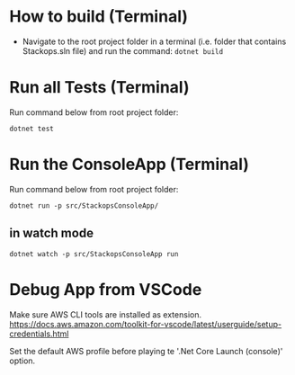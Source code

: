 
How to build (Terminal)
============
- Navigate to the root project folder in a terminal (i.e. folder that contains Stackops.sln file) and run the command: ` dotnet build `

Run all Tests (Terminal)
==============
Run command below from root project folder:

`dotnet test`

Run the ConsoleApp (Terminal)
==================
Run command below from root project folder:

`dotnet run -p src/StackopsConsoleApp/`

in watch mode 
-------------

`dotnet watch -p src/StackopsConsoleApp run`

Debug App from VSCode
====================

Make sure AWS CLI tools are installed as extension. 
https://docs.aws.amazon.com/toolkit-for-vscode/latest/userguide/setup-credentials.html

Set the default AWS profile before playing te '.Net Core Launch (console)' option.
